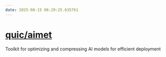 ```yaml
---
date: 2025-08-15 06:29:25.635761
---
```


# [quic/aimet](https://github.com/quic/aimet)

Toolkit for optimizing and compressing AI models for efficient deployment